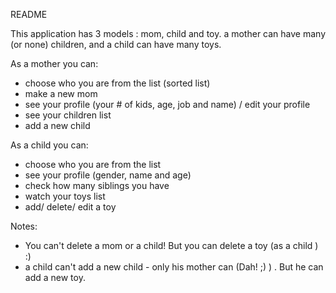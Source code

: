 README

This application has 3 models : mom, child and toy.
a mother can have many (or none) children, and a child can have many toys.

As a mother you can:
* choose who you are from the list (sorted list)
* make a new mom
* see your profile (your # of kids, age, job and name) / edit your profile
* see your children list
* add a new child

As a child you can:
* choose who you are from the list
* see your profile (gender, name and age)
* check how many siblings you have
* watch your toys list
* add/ delete/ edit a toy

Notes: 
* You can't delete a mom or a child! But you can delete a toy (as a child ) :) 
* a child can't add a new child - only his mother can (Dah! ;) ) . But he can add a new toy.
